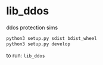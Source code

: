 # lib_ddos
ddos protection sims



```python
python3 setup.py sdist bdist_wheel
python3 setup.py develop
```


to run:
```lib_ddos```
